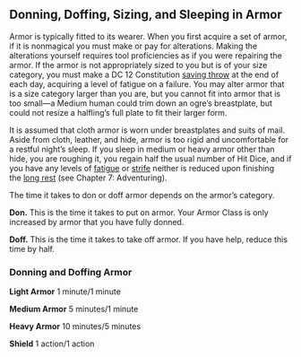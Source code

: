 ## Donning, Doffing, Sizing, and Sleeping in Armor

Armor is typically fitted to its wearer. When you first acquire a set of armor, if it is nonmagical you must make or pay for alterations. Making the alterations yourself requires tool proficiencies as if you were repairing the armor. If the armor is not appropriately sized to you but is of your size category, you must make a DC 12 Constitution [saving throw](https://a5e.tools/rules/saving-throw "Click to view a local node.") at the end of each day, acquiring a level of fatigue on a failure. You may alter armor that is a size category larger than you are, but you cannot fit into armor that is too small—a Medium human could trim down an ogre’s breastplate, but could not resize a halfling’s full plate to fit their larger form. 

It is assumed that cloth armor is worn under breastplates and suits of mail. Aside from cloth, leather, and hide, armor is too rigid and uncomfortable for a restful night’s sleep. If you sleep in medium or heavy armor other than hide, you are roughing it, you regain half the usual number of Hit Dice, and if you have any levels of [fatigue](https://a5e.tools/rules/conditions "Click to view a local node.") or [strife](https://a5e.tools/rules/conditions "Click to view a local node.") neither is reduced upon finishing the [long rest](https://a5e.tools/rules/resting "Click to view a local node.") (see Chapter 7: Adventuring).  

The time it takes to don or doff armor depends on the armor’s category.

**Don.** This is the time it takes to put on armor. Your Armor Class is only increased by armor that you have fully donned.

**Doff.** This is the time it takes to take off armor. If you have help, reduce this time by half.

### **Donning and Doffing Armor**

**Light Armor** 1 minute/1 minute

**Medium Armor** 5 minutes/1 minute

**Heavy Armor** 10 minutes/5 minutes

**Shield** 1 action/1 action